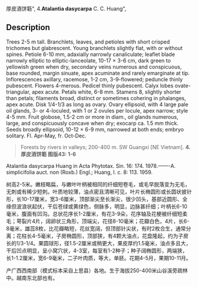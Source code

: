 厚皮酒饼簕",
4.**Atalantia dasycarpa** C. C. Huang",

## Description
Trees 2-5 m tall. Branchlets, leaves, and petioles with short crisped trichomes but glabrescent. Young branchlets slightly flat, with or without spines. Petiole 6-10 mm, adaxially narrowly canaliculate; leaflet blade narrowly elliptic to elliptic-lanceolate, 10-17 × 3-6 cm, dark green to yellowish green when dry, secondary veins numerous and conspicuous, base rounded, margin sinuate, apex acuminate and rarely emarginate at tip. Inflorescences axillary, racemose, 1-2 cm, 3-9-flowered; peduncle thinly pubescent. Flowers 4-merous. Pedicel thinly pubescent. Calyx lobes ovate-triangular, apex acute. Petals white, 6-8 mm. Stamens 8, slightly shorter than petals; filaments broad, distinct or sometimes cohering in phalanges, apex acute. Disk 1/4-1/3 as long as ovary. Ovary ellipsoid, with 4 large pale oil glands, 3- or 4-loculed, with 1 or 2 ovules per locule, apex narrow; style 4-5 mm. Fruit globose, 1.5-2 cm or more in diam., oil glands numerous, large, and conspicuously concave when dry; exocarp ca. 1.5 mm thick. Seeds broadly ellipsoid, 10-12 × 6-9 mm, narrowed at both ends; embryo solitary. Fl. Apr-May, fr. Oct-Dec.

> Forests by rivers in valleys; 200-400 m. SW Guangxi [NE Vietnam].
**4.厚皮酒饼簕 图版43: 1-6**

Atalantia dasycarpa Huang in Acta Phytotax. Sin. 16: 174. 1978.——-A. simplicifolia auct. non (Roxb.) Engl.; Huang, l. c. 8: 113. 1959.

树高2-5米。嫩枝略扁，与嫩叶叶柄被相同的纤细短卷毛，或毛早脱落变为无毛，无刺或有稀少短刺。叶质地较薄，油点密且清晰可见，叶片长椭圆形或长圆状披针形，长10-17厘米，宽3-6厘米，顶部渐尖至长渐尖，很少凹头，基部近圆形、全缘但波浪状起伏，干后苍绿或黄绿色，侧脉多，明显，边脉甚纤细；叶柄长6-10毫米，腹面有凹沟。总状花序长1-2厘米，有花3-9朵，花序轴及花梗被纤细短柔毛；萼裂片4片，阔卵状三角形，顶端尖，花径8-10毫米；花瓣白色，4片，长6-8毫米，雄蕊8枚，比花瓣略短，花丝宽阔，但顶部针尖状，有时2枚合生，通常分离；花柱长4-5毫米，子房椭圆形，顶部狭，有4颗大油点，花盘隆起，约为子房长的1/3-1/4。果圆球形，径1.5-2厘米或稍更大，果皮厚约1.5毫米，油点多且大，干后凹点明显，呈小窝穴状，4-3室，每室有1-2种子；种子阔椭圆形，两端狭，长1-1.2厘米，宽6-9毫米，二子叶肉质，等大，单胚。花期4-5月，果期10-11月。

产广西西南部（模式标本采自上思县）各地。生于海拔250-400米山谷溪旁疏林中。越南东北部也有。
